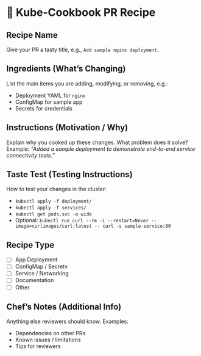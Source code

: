 # 🥘 Kube-Cookbook PR Recipe

## Recipe Name
Give your PR a tasty title, e.g., `Add sample nginx deployment`.

## Ingredients (What’s Changing)
List the main items you are adding, modifying, or removing, e.g.:
- Deployment YAML for `nginx`
- ConfigMap for sample app
- Secrets for credentials

## Instructions (Motivation / Why)
Explain why you cooked up these changes. What problem does it solve?  
Example: *“Added a sample deployment to demonstrate end-to-end service connectivity tests.”*

## Taste Test (Testing Instructions)
How to test your changes in the cluster:
- `kubectl apply -f deployment/`
- `kubectl apply -f services/`
- `kubectl get pods,svc -o wide`
- Optional: `kubectl run curl --rm -i --restart=Never --image=curlimages/curl:latest -- curl -s sample-service:80`

## Recipe Type
- [ ] App Deployment
- [ ] ConfigMap / Secretv
- [ ] Service / Networking
- [ ] Documentation
- [ ] Other

## Chef’s Notes (Additional Info)
Anything else reviewers should know. Examples:
- Dependencies on other PRs  
- Known issues / limitations  
- Tips for reviewers  
